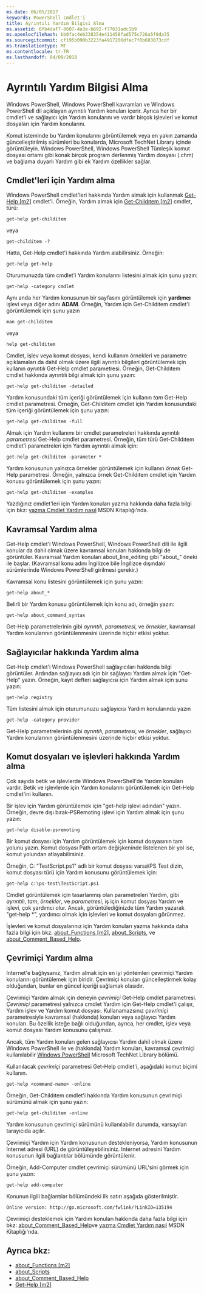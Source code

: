```yaml
---
ms.date: 06/05/2017
keywords: PowerShell cmdlet'i
title: Ayrıntılı Yardım Bilgisi Alma
ms.assetid: 6fb4daf7-8607-4a3e-b692-f77631adc1b9
ms.openlocfilehash: bb0fac4eb338354e411458fad575c726a5f0da35
ms.sourcegitcommit: cf195b090b3223fa4917206dfec7f0b603873cdf
ms.translationtype: MT
ms.contentlocale: tr-TR
ms.lasthandoff: 04/09/2018
---
```

# <a name="getting-detailed-help-information"></a>Ayrıntılı Yardım Bilgisi Alma
Windows PowerShell, Windows PowerShell kavramları ve Windows PowerShell dil açıklayan ayrıntılı Yardım konuları içerir. Ayrıca her bir cmdlet'i ve sağlayıcı için Yardım konularını ve vardır birçok işlevleri ve komut dosyaları için Yardım konularını.

Komut isteminde bu Yardım konularını görüntülemek veya en yakın zamanda güncelleştirilmiş sürümleri bu konularda, Microsoft TechNet Library içinde görüntüleyin. Windows PowerShell, Windows PowerShell Tümleşik komut dosyası ortamı gibi konak birçok program derlenmiş Yardım dosyası (.chm) ve bağlama duyarlı Yardım gibi ek Yardım özellikler sağlar.

## <a name="getting-help-for-cmdlets"></a>Cmdlet'leri için Yardım alma
Windows PowerShell cmdlet'leri hakkında Yardım almak için kullanmak [Get-Help [m2]](https://technet.microsoft.com/library/2d7fe1b4-0025-4580-a911-d81922dd6cd2) cmdlet'i. Örneğin, Yardım almak için [Get-Childıtem [m2]](https://technet.microsoft.com/library/4b270d63-c995-45b8-b5b4-3f8887efbfcc) cmdlet, türü:

```
get-help get-childitem
```

veya

```
get-childitem -?
```

Hatta, Get-Help cmdlet'i hakkında Yardım alabilirsiniz. Örneğin:

```
get-help get-help
```

Oturumunuzda tüm cmdlet'i Yardım konularını listesini almak için şunu yazın:

```
get-help -category cmdlet
```

Aynı anda her Yardım konusunun bir sayfasını görüntülemek için **yardımcı** işlevi veya diğer adını **ADAM**. Örneğin, Yardım için Get-Childıtem cmdlet'i görüntülemek için şunu yazın

```
man get-childitem
```

veya

```
help get-childitem
```

Cmdlet, işlev veya komut dosyası, kendi kullanım örnekleri ve parametre açıklamaları da dahil olmak üzere ilgili ayrıntılı bilgileri görüntülemek için kullanın *ayrıntılı* Get-Help cmdlet parametresi. Örneğin, Get-Childıtem cmdlet hakkında ayrıntılı bilgi almak için şunu yazın:

```
get-help get-childitem -detailed
```

Yardım konusundaki tüm içeriği görüntülemek için kullanın *tam* Get-Help cmdlet parametresi. Örneğin, Get-Childıtem cmdlet için Yardım konusundaki tüm içeriği görüntülemek için şunu yazın:

```
get-help get-childitem -full
```

Almak için Yardım kullanımı bir cmdlet parametreleri hakkında ayrıntılı *parametresi* Get-Help cmdlet parametresi. Örneğin, tüm türü Get-Childıtem cmdlet'i parametreleri için Yardım ayrıntılı almak için:

```
get-help get-childitem -parameter *
```

Yardım konusunun yalnızca örnekler görüntülemek için kullanın *örnek* Get-Help parametresi. Örneğin, yalnızca örnek Get-Childıtem cmdlet için Yardım konusu görüntülemek için şunu yazın:

```
get-help get-childitem -examples
```

Yazdığınız cmdlet'leri için Yardım konuları yazma hakkında daha fazla bilgi için bkz: [yazma Cmdlet Yardım nasıl](https://go.microsoft.com/fwlink/?LinkID=123415) MSDN Kitaplığı'nda.

## <a name="getting-conceptual-help"></a>Kavramsal Yardım alma
Get-Help cmdlet'i Windows PowerShell, Windows PowerShell dili ile ilgili konular da dahil olmak üzere kavramsal konuları hakkında bilgi de görüntüler. Kavramsal Yardım konuları about_line_editing gibi "about_" öneki ile başlar. (Kavramsal konu adını İngilizce bile İngilizce dışındaki sürümlerinde Windows PowerShell girilmesi gerekir.)

Kavramsal konu listesini görüntülemek için şunu yazın:

```
get-help about_*
```

Belirli bir Yardım konusu görüntülemek için konu adı, örneğin yazın:

```
get-help about_command_syntax
```

Get-Help parametrelerinin gibi *ayrıntılı*, *parametresi*, ve *örnekler*, kavramsal Yardım konularının görüntülenmesini üzerinde hiçbir etkisi yoktur.

## <a name="getting-help-about-providers"></a>Sağlayıcılar hakkında Yardım alma
Get-Help cmdlet'i Windows PowerShell sağlayıcıları hakkında bilgi görüntüler. Ardından sağlayıcı adı için bir sağlayıcı Yardım almak için "Get-Help" yazın. Örneğin, kayıt defteri sağlayıcısı için Yardım almak için şunu yazın:

```
get-help registry
```

Tüm listesini almak için oturumunuzu sağlayıcısı Yardım konularında yazın

```
get-help -category provider
```

Get-Help parametrelerinin gibi *ayrıntılı*, *parametresi*, ve *örnekler*, sağlayıcı Yardım konularının görüntülenmesini üzerinde hiçbir etkisi yoktur.

## <a name="getting-help-about-scripts-and-functions"></a>Komut dosyaları ve işlevleri hakkında Yardım alma
Çok sayıda betik ve işlevlerde Windows PowerShell'de Yardım konuları vardır. Betik ve işlevlerde için Yardım konularını görüntülemek için Get-Help cmdlet'ini kullanın.

Bir işlev için Yardım görüntülemek için "get-help işlevi adından" yazın. Örneğin, devre dışı bırak-PSRemoting işlevi için Yardım almak için şunu yazın:

```
get-help disable-psremoting
```

Bir komut dosyası için Yardım görüntülemek için komut dosyasının tam yolunu yazın. Komut dosyası Path ortam değişkeninde listelenen bir yol ise, komut yolundan atlayabilirsiniz.

Örneğin, C: "TestScript.ps1" adlı bir komut dosyası varsa\\PS Test dizin, komut dosyası türü için Yardım konusunu görüntülemek için:

```
get-help c:\ps-test\TestScript.ps1
```

Cmdlet görüntülemek için tasarlanmış olan parametreleri Yardım, gibi *ayrıntılı*, *tam*, *örnekler*, ve *parametresi*, iş için komut dosyası Yardım ve işlevi, çok yardımcı olur. Ancak, görüntülediğinizde tüm Yardım yazarak "get-help \*", yardımcı olmak için işlevleri ve komut dosyaları görünmez.

İşlevleri ve komut dosyalarınız için Yardım konuları yazma hakkında daha fazla bilgi için bkz: [about_Functions [m2]](https://technet.microsoft.com/en-us/library/61d40692-5300-4de9-a9b5-bae31815e105), [about_Scripts](https://technet.microsoft.com/en-us/library/7dc08334-dcfe-450b-b949-0554855623af), ve [about_Comment_Based_Help](https://technet.microsoft.com/en-us/library/99a81ccc-21a0-49ec-a1b3-9efe2b4c0bbf).

## <a name="getting-help-online"></a>Çevrimiçi Yardım alma
Internet'e bağlıysanız, Yardım almak için en iyi yöntemleri çevrimiçi Yardım konularını görüntülemek için biridir. Çevrimiçi konuları güncelleştirmek kolay olduğundan, bunlar en güncel içeriği sağlamak olasıdır.

Çevrimiçi Yardım almak için deneyin *çevrimiçi* Get-Help cmdlet parametresi. *Çevrimiçi* parametresi yalnızca cmdlet Yardım için Get-Help cmdlet'i çalışır, Yardım işlev ve Yardım komut dosyası. Kullanamazsınız *çevrimiçi* parametresiyle kavramsal (hakkında) konuları veya sağlayıcı Yardım konuları. Bu özellik isteğe bağlı olduğundan, ayrıca, her cmdlet, işlev veya komut dosyası Yardım konusunu çalışmaz.

Ancak, tüm Yardım konuları gelen sağlayıcısı Yardım dahil olmak üzere Windows PowerShell ile ve (hakkında) Yardım konuları, kavramsal çevrimiçi kullanılabilir [Windows PowerShell](http://go.microsoft.com/fwlink/?LinkID=107116) Microsoft TechNet Library bölümü.

Kullanılacak *çevrimiçi* parametresi Get-Help cmdlet'i, aşağıdaki komut biçimi kullanın.

```
get-help <command-name> -online
```

Örneğin, Get-Childıtem cmdlet'i hakkında Yardım konusunun çevrimiçi sürümünü almak için şunu yazın:

```
get-help get-childitem -online
```

Yardım konusunun çevrimiçi sürümünü kullanılabilir durumda, varsayılan tarayıcıda açılır.

Çevrimiçi Yardım için Yardım konusunun destekleniyorsa, Yardım konusunun Internet adresi (URL) de görüntüleyebilirsiniz. Internet adresini Yardım konusunun ilgili bağlantılar bölümünde görüntülenir.

Örneğin, Add-Computer cmdlet çevrimiçi sürümünü URL'sini görmek için şunu yazın:

```
get-help add-computer
```

Konunun ilgili bağlantılar bölümündeki ilk satırı aşağıda gösterilmiştir.

```
Online version: http://go.microsoft.com/fwlink/?LinkID=135194
```

Çevrimiçi desteklemek için Yardım konuları hakkında daha fazla bilgi için bkz: [about_Comment_Based_Help](https://technet.microsoft.com/en-us/library/99a81ccc-21a0-49ec-a1b3-9efe2b4c0bbf)ve [yazma Cmdlet Yardım nasıl](https://go.microsoft.com/fwlink/?LinkID=123415) MSDN Kitaplığı'nda.

## <a name="see-also"></a>Ayrıca bkz:
- [about_Functions [m2]](https://technet.microsoft.com/en-us/library/61d40692-5300-4de9-a9b5-bae31815e105)
- [about_Scripts](https://technet.microsoft.com/en-us/library/7dc08334-dcfe-450b-b949-0554855623af)
- [about_Comment_Based_Help](https://technet.microsoft.com/en-us/library/99a81ccc-21a0-49ec-a1b3-9efe2b4c0bbf)
- [Get-Help [m2]](https://technet.microsoft.com/library/2d7fe1b4-0025-4580-a911-d81922dd6cd2)